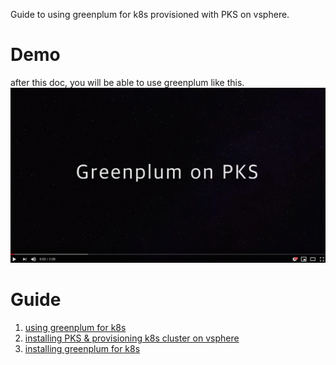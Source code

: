 
Guide to using greenplum for k8s provisioned with PKS on vsphere. 
# Demo
after this doc, you will be able to use greenplum like this. 
[![greenplum on K8S](/greenplum/demo-video.png)](https://www.youtube.com/watch?v=U5B0PTRBpZ0)
# Guide
1. [using greenplum for k8s](/greenplum/using-greenplum-for-k8s.md)
1. [installing PKS & provisioning k8s cluster on vsphere](https://github.com/myminseok/pivotal-docs/blob/master/greenplum/install-pks-vsphere.md)
1. [installing greenplum for k8s](https://github.com/myminseok/pivotal-docs/blob/master/greenplum/install-greenplum-operator.md)
